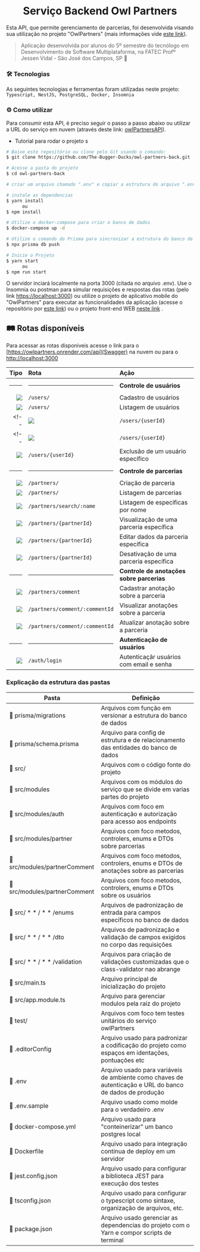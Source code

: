 <h1 align="center"> Serviço Backend Owl Partners</h1>

Esta API, que permite gerenciamento de parcerias, foi desenvolvida visando sua utilização no projeto "OwlPartners" (mais informações vide [este link](https://github.com/The-Bugger-Ducks/owl-partners-documentation)).

> Aplicação desenvolvida por alunos do 5º semestre do tecnólogo em Desenvolvimento de Software Multiplataforma, na FATEC Profº Jessen Vidal - São José dos Campos, SP :rocket:

### :hammer_and_wrench: Tecnologias

As seguintes tecnologias e ferramentas foram utilizadas neste projeto: `Typescript, NestJS, PostgreSQL, Docker, Insomnia`

### :gear: Como utilizar

Para consumir esta API, é preciso seguir o passo a passo abaixo ou utilizar a URL do serviço em nuvem (através deste link: [owlPartnersAPI](https://owlpartners.onrender.com)).

- Tutorial para rodar o projeto
s
```bash
# Baixe este repositório ou clone pelo Git usando o comando:
$ git clone https://github.com/The-Bugger-Ducks/owl-partners-back.git

# Acesse a pasta do projeto
$ cd owl-partners-back

# criar um arquivo chamado ".env" e copiar a estrutura do arquivo ".env.example" e colocar seus respectivos dados

# instale as dependencias
$ yarn install
      ou
$ npm install

# Utilize o docker-compose para criar o banco de dados
$ docker-compose up -d

# Utilize o comando do Prisma para sincronizar a estrutura do banco de dados
$ npx prisma db push

# Inicie o Projeto
$ yarn start
      ou
$ npm run start
```

O servidor inciará localmente na porta 3000 (citada no arquivo .env). Use o Insomnia ou postman para simular requisições e respostas das rotas (pelo link [https://localhost:3000](https://localhost:3000)) ou utilize o projeto de aplicativo mobile do "OwlPartners" para executar as funcionalidades da aplicação (acesse o repositório por [este link](https://github.com/The-Bugger-Ducks/owl-partners-mobile)) ou o projeto front-end WEB [neste link](https://github.com/The-Bugger-Ducks/owl-partners-web) .

## :railway_track: Rotas disponíveis
Para acessar as rotas disponiveis acesse o link para o [https://owlpartners.onrender.com/api](Swagger) na nuvem ou para o [http://localhost:3000](SwagerLocalhost)

<div align="center">

|                                                                    Tipo | Rota                               | Ação                                |
| ----------------------------------------------------------------------: | :--------------------------------- | :---------------------------------- |
|   <hr>                                                                  | <hr>                               | **Controle de usuários**            |
|   [![](https://img.shields.io/badge/POST-4682B4?style=for-the-badge)]() | `/users/`                          | Cadastro de usuários                |
|    [![](https://img.shields.io/badge/GET-2E8B57?style=for-the-badge)]() | `/users/`                          | Listagem de usuários                |
<!-- |    [![](https://img.shields.io/badge/GET-2E8B57?style=for-the-badge)]() | `/users/{userId}`                  | Dados de um usuário específico      | -->
<!-- |    [![](https://img.shields.io/badge/PUT-9370DB?style=for-the-badge)]() | `/users/{userId}`                  | Atualização de um usuário específico| -->
| [![](https://img.shields.io/badge/DELETE-CD853F?style=for-the-badge)]() | `/users/{userId}`                  | Exclusão de um usuário específico   |
|   <hr>                                                                  | <hr>                               | **Controle de parcerias**           |
|   [![](https://img.shields.io/badge/POST-4682B4?style=for-the-badge)]() | `/partners/`                       | Criação de parceria                 |
|    [![](https://img.shields.io/badge/GET-2E8B57?style=for-the-badge)]() | `/partners/`                       | Listagem de parcerias               |
|    [![](https://img.shields.io/badge/GET-2E8B57?style=for-the-badge)]() | `/partners/search/:name`           | Listagem de especificas por nome    |
|    [![](https://img.shields.io/badge/GET-2E8B57?style=for-the-badge)]() | `/partners/{partnerId}`        | Visualização de uma parceria específica |
|    [![](https://img.shields.io/badge/PUT-9370DB?style=for-the-badge)]() | `/partners/{partnerId}`            | Editar dados da parceria específica |
| [![](https://img.shields.io/badge/DELETE-CD853F?style=for-the-badge)]() | `/partners/{partnerId}`         | Desativação de uma parceria específica |
|   <hr>                                                                  | <hr>                         | **Controle de anotações sobre parcerias** |
|   [![](https://img.shields.io/badge/POST-4682B4?style=for-the-badge)]() | `/partners/comment`                | Cadastrar anotação sobre a parceria |
|   [![](https://img.shields.io/badge/GET-2E8B57?style=for-the-badge)]()  | `/partners/comment/:commentId`   | Visualizar anotações sobre a parceria |
|    [![](https://img.shields.io/badge/PUT-9370DB?style=for-the-badge)]() | `/partners/comment/:commentId`     | Atualizar anotação sobre a parceria |
|   <hr>                                                                  | <hr>                         			 | **Autenticação de usuários**        |
|   [![](https://img.shields.io/badge/POST-4682B4?style=for-the-badge)]() | `/auth/login`               	 | Autenticaçãr usuários com email e senha |

</div>

### Explicação da estrutura das pastas

| Pasta                                             | Definição                                                                                  |
| ------------------------------------------------- | ------------------------------------------------------------------------------------------ |
| :open_file_folder: prisma/migrations              | Arquivos com função em versionar a estrutura do banco de dados                             |
| :page_facing_up: prisma/schema.prisma             | Arquivo para config de estrutura e de relacionamento das entidades do banco de dados       |
| :open_file_folder: src/                           | Arquivos com o código fonte do projeto                                                     |
| :open_file_folder: src/modules                    | Arquivos com os módulos do serviço que se divide em varias partes do projeto               |
| :open_file_folder: src/modules/auth               | Arquivos com foco em autenticação e autorização para acesso aos endpoints                  |
| :open_file_folder: src/modules/partner            | Arquivos com foco metodos, controlers, enums e DTOs sobre parcerias                        |
| :open_file_folder: src/modules/partnerComment     | Arquivos com foco metodos, controlers, enums e DTOs de anotações sobre as parcerias        |
| :open_file_folder: src/modules/partnerComment     | Arquivos com foco metodos, controlers, enums e DTOs sobre os usuários                      |
| :open_file_folder: src/ * * / * * /enums          | Arquivos de padronização de entrada para campos específicos no banco de dados              |
| :open_file_folder: src/ * * / * * /dto            | Arquivos de padronização e validação de campos exigidos no corpo das requisições           |
| :open_file_folder: src/ * * / * * /validation     | Arquivos para criação de validações customizadas que o class-validator nao abrange         |
| :page_facing_up: src/main.ts                      | Arquivo principal de inicialização do projeto                                              |
| :page_facing_up: src/app.module.ts                | Arquivo para gerenciar modulos pela raíz do projeto                                        |
| :open_file_folder: test/                          | Arquivos com foco tem testes unitários do serviço owlPartners                              |
| :page_facing_up: .editorConfig             | Arquivo usado para padronizar a codificação do projeto como espaços em identações, pontuações etc |
| :page_facing_up: .env               | Arquivo usado para variáveis de ambiente como chaves de autenticação e URL do banco de dados de produção |
| :page_facing_up: .env.sample                      | Arquivo usado como molde para o verdadeiro .env                                            |
| :page_facing_up: docker-compose.yml               | Arquivo usado para "conteinerizar" um banco postgres local                                 |
| :page_facing_up: Dockerfile                       | Arquivo usado para integração contínua de deploy em um servidor                            |
| :page_facing_up: jest.config.json                 | Arquivo usado para configurar a biblioteca JEST para execução dos testes                   |
| :page_facing_up: tsconfig.json                    | Arquivo usado para configurar o typescript como sintaxe, organização de arquivos, etc.     |
| :page_facing_up: package.json                     | Arquivo usado gerenciar as dependencias do projeto com o Yarn e compor scripts de terminal |
